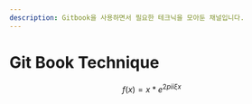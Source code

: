 ```yaml
---
description: Gitbook을 사용하면서 필요한 테크닉을 모아둔 채널입니다.
---
```


# Git Book Technique

$$
f(x) = x * e^{2 pi i \xi x}
$$

